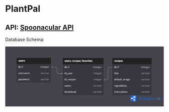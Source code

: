 # PlantPal

## API: [Spoonacular API](https://spoonacular.com/food-api/docs)

Database Schema: 

![Cooking Buddy Database](https://github.com/domibee/Cooking-Buddy/blob/main/Cooking%20Buddy.png)
